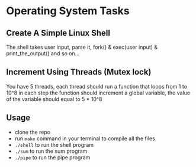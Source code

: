 # Operating System Tasks

## Create A Simple Linux Shell

The shell takes user input, parse it, fork() & exec(user input) & print_the_output() and so on...

## Increment Using Threads (Mutex lock)

You have 5 threads, each thread should run a function that loops from 1 to 10^8 in each step the function
should increment a global variable, the value of the variable should equal to 5 \* 10^8

## Usage

- clone the repo
- run `make` command in your terminal to compile all the files
- `./shell` to run the shell program
- `./sum` to run the sum program
- `./pipe` to run the pipe program
